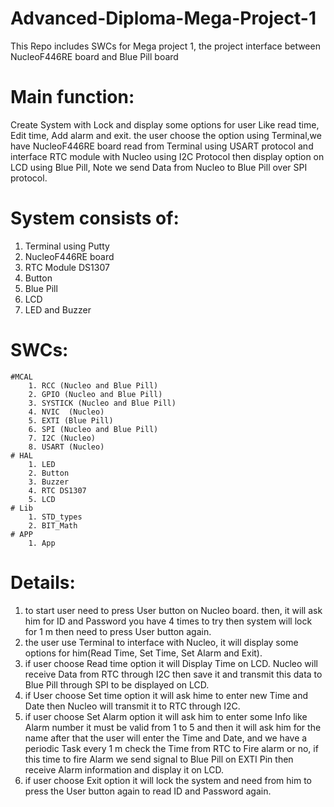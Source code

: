 # Advanced-Diploma-Mega-Project-1
This Repo includes SWCs for Mega project 1, the project interface between NucleoF446RE board and Blue Pill board

# Main function:
 Create System with Lock and display some options for user Like read time, Edit time, Add alarm and exit.
the user choose the option using Terminal,we have NucleoF446RE board read from Terminal using USART protocol and interface RTC module with Nucleo using I2C Protocol then display option on LCD using Blue Pill, Note we send Data from Nucleo to Blue Pill over SPI protocol.

# System consists of:
1. Terminal using Putty
2. NucleoF446RE board 
3. RTC Module DS1307
4. Button
5. Blue Pill 
6. LCD 
7. LED and Buzzer 

# SWCs:

	#MCAL
		1. RCC (Nucleo and Blue Pill)
		2. GPIO (Nucleo and Blue Pill)
		3. SYSTICK (Nucleo and Blue Pill)
		4. NVIC  (Nucleo)
		5. EXTI (Blue Pill)
		6. SPI (Nucleo and Blue Pill)
		7. I2C (Nucleo)
		8. USART (Nucleo)
	# HAL 
		1. LED 
		2. Button 
		3. Buzzer
		4. RTC DS1307
		5. LCD
	# Lib
		1. STD_types 
		2. BIT_Math 
	# APP
		1. App 


# Details:

1. to start user need to press User button on Nucleo board. then, it will ask him for ID and Password you have 4 times to try then system will lock for 1 m then need to press User button again.
2. the user use Terminal to interface with Nucleo, it will display some options for him(Read Time, Set Time, Set Alarm and Exit).
3. if user choose Read time option it will Display Time on LCD. Nucleo will receive Data from RTC through I2C then save it and transmit this data to Blue Pill through SPI to be displayed on LCD.
4. if User choose Set time option it will ask hime to enter new Time and Date then Nucleo will transmit it to RTC through I2C.
5. if user choose Set Alarm option it will ask him to enter some Info like Alarm number it must be valid from 1 to 5 and then it will ask him for the name after that the user will enter the Time and Date, and we have a periodic Task every 1 m check the Time from RTC to Fire alarm or no, if this time to fire Alarm we send signal to Blue Pill on EXTI Pin then receive Alarm information and display it on LCD.
6. if user choose Exit option it will lock the system and need from him to press the User button again to read ID and Password again.      		


